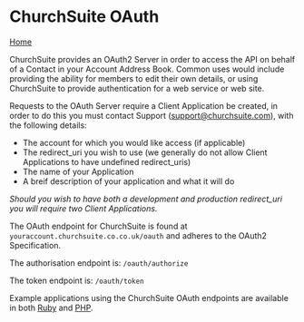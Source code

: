 # ChurchSuite OAuth

[Home](https://github.com/ChurchSuite/churchsuite-api)

ChurchSuite provides an OAuth2 Server in order to access the API on behalf of a Contact in your Account Address Book. Common uses would include providing the ability for members to edit their own details, or using ChurchSuite to provide authentication for a web service or web site.

Requests to the OAuth Server require a Client Application be created, in order to do this you must contact Support (support@churchsuite.com), with the following details:

* The account for which you would like access (if applicable)
* The redirect_uri you wish to use (we generally do not allow Client Applications to have undefined redirect_uris)
* The name of your Application
* A breif description of your application and what it will do

*Should you wish to have both a development and production redirect_uri you will require two Client Applications.*

The OAuth endpoint for ChurchSuite is found at `youraccount.churchsuite.co.co.uk/oauth` and adheres to the OAuth2 Specification.

The authorisation endpoint is: `/oauth/authorize`

The token endpoint is: `/oauth/token`

Example applications using the ChurchSuite OAuth endpoints are available in both [Ruby](https://github.com/ChurchSuite/churchsuite-oauth-ruby) and [PHP](https://github.com/ChurchSuite/churchsuite-oauth-php).
